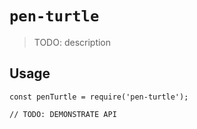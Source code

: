 # `pen-turtle`

> TODO: description

## Usage

```
const penTurtle = require('pen-turtle');

// TODO: DEMONSTRATE API
```